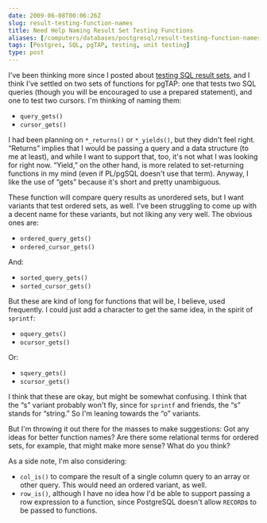 ```yaml
--- 
date: 2009-06-08T00:06:26Z
slug: result-testing-function-names
title: Need Help Naming Result Set Testing Functions
aliases: [/computers/databases/postgresql/result-testing-function-names.html]
tags: [Postgres, SQL, pgTAP, testing, unit testing]
type: post
---
```


<p>I've been thinking more since I posted about <a href="/computers/databases/postgresql/comparing-relations.html" title="Thoughts on Testing SQL Result Sets">testing SQL result sets</a>, and I think I've settled on two sets of functions for pgTAP: one that tests two SQL queries (though you will be encouraged to use a prepared statement), and one to test two cursors. I'm thinking of naming them:</p>

<ul>
  <li><code>query_gets()</code></li>
  <li><code>cursor_gets()</code></li>
</ul>

<p>I had been planning on <code>*_returns()</code> or <code>*_yields()</code>, but they didn't feel
right. “Returns” implies that I would be passing a query and a data structure (to me at least), and while I want to support that, too, it's not what I was looking for right now. “Yield,” on the other hand, is more related to set-returning functions in my mind (even if PL/pgSQL doesn't use that term). Anyway, I like the use of “gets” because it's short and pretty unambiguous.</p>

<p>These function will compare query results as unordered sets, but I want variants that test ordered sets, as well. I've been struggling to come up with a decent name for these variants, but not liking any very well. The obvious ones are:</p>

<ul>
  <li><code>ordered_query_gets()</code></li>
  <li><code>ordered_cursor_gets()</code></li>
</ul>

<p>And:</p>

<ul>
  <li><code>sorted_query_gets()</code></li>
  <li><code>sorted_cursor_gets()</code></li>
</ul>

<p>But these are kind of long for functions that will be, I believe, used frequently. I could just add a character to get the same idea, in the spirit of <code>sprintf</code>:</p>

<ul>
  <li><code>oquery_gets()</code></li>
  <li><code>ocursor_gets()</code></li>
</ul>

<p>Or:</p>

<ul>
  <li><code>squery_gets()</code></li>
  <li><code>scursor_gets()</code></li>
</ul>

<p>I think that these are okay, but might be somewhat confusing. I think that the “s” variant probably won't fly, since for <code>sprintf</code> and friends, the “s” stands for “string.” So I'm leaning towards the “o” variants.</p>

<p>But I'm throwing it out there for the masses to make suggestions: Got any ideas for better function names? Are there some relational terms for ordered sets, for example, that might make more sense? What do you think?</p>

<p>As a side note, I'm also considering:</p>

<ul>
  <li><code>col_is()</code> to compare the result of a single column query to an array or other query. This would need an ordered variant, as well.</li>
  <li><code>row_is()</code>, although I have no idea how I'd be able to support passing a row expression to a function, since PostgreSQL doesn't allow <code>RECORD</code>s to be passed to functions.</li>
</ul>
